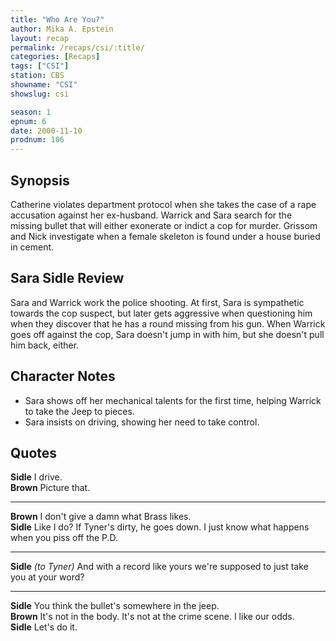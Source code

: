```yaml
---
title: "Who Are You?"
author: Mika A. Epstein
layout: recap
permalink: /recaps/csi/:title/
categories: [Recaps]
tags: ["CSI"]
station: CBS
showname: "CSI"
showslug: csi

season: 1
epnum: 6
date: 2000-11-10
prodnum: 106  
---
```


## Synopsis

Catherine violates department protocol when she takes the case of a rape accusation against her ex-husband. Warrick and Sara search for the missing bullet that will either exonerate or indict a cop for murder. Grissom and Nick investigate when a female skeleton is found under a house buried in cement.

## Sara Sidle Review

Sara and Warrick work the police shooting. At first, Sara is sympathetic towards the cop suspect, but later gets aggressive when questioning him when they discover that he has a round missing from his gun. When Warrick goes off against the cop, Sara doesn't jump in with him, but she doesn't pull him back, either.

## Character Notes

* Sara shows off her mechanical talents for the first time, helping Warrick to take the Jeep to pieces.  
* Sara insists on driving, showing her need to take control.

## Quotes

**Sidle** I drive.  
**Brown** Picture that.  

- - -

**Brown** I don't give a damn what Brass likes.  
**Sidle** Like I do? If Tyner's dirty, he goes down. I just know what happens when you piss off the P.D.  

- - -

**Sidle** _(to Tyner)_ And with a record like yours we're supposed to just take you at your word?
  

- - -

**Sidle** You think the bullet's somewhere in the jeep.  
**Brown** It's not in the body. It's not at the crime scene. I like our odds.  
**Sidle** Let's do it.

